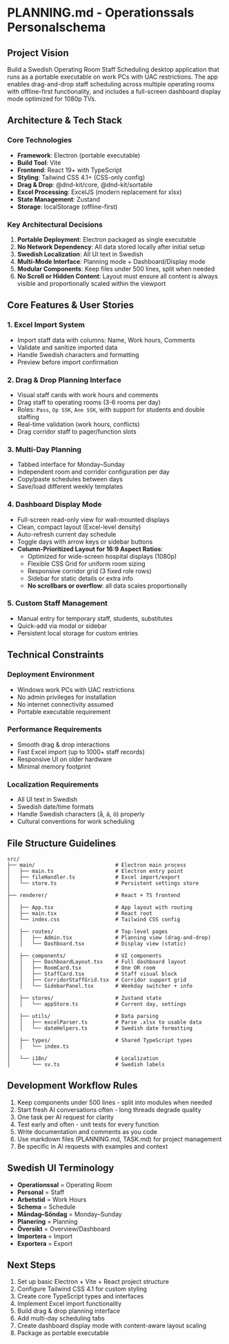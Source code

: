 # PLANNING.md - Operationssals Personalschema

## Project Vision
Build a Swedish Operating Room Staff Scheduling desktop application that runs as a portable executable on work PCs with UAC restrictions. The app enables drag-and-drop staff scheduling across multiple operating rooms with offline-first functionality, and includes a full-screen dashboard display mode optimized for 1080p TVs.

## Architecture & Tech Stack

### Core Technologies
- **Framework**: Electron (portable executable)
- **Build Tool**: Vite
- **Frontend**: React 19+ with TypeScript
- **Styling**: Tailwind CSS 4.1+ (CSS-only config)
- **Drag & Drop**: @dnd-kit/core, @dnd-kit/sortable
- **Excel Processing**: ExcelJS (modern replacement for xlsx)
- **State Management**: Zustand
- **Storage**: localStorage (offline-first)

### Key Architectural Decisions
1. **Portable Deployment**: Electron packaged as single executable
2. **No Network Dependency**: All data stored locally after initial setup
3. **Swedish Localization**: All UI text in Swedish
4. **Multi-Mode Interface**: Planning mode + Dashboard/Display mode
5. **Modular Components**: Keep files under 500 lines, split when needed
6. **No Scroll or Hidden Content**: Layout must ensure all content is always visible and proportionally scaled within the viewport

## Core Features & User Stories

### 1. Excel Import System
- Import staff data with columns: Name, Work hours, Comments
- Validate and sanitize imported data
- Handle Swedish characters and formatting
- Preview before import confirmation

### 2. Drag & Drop Planning Interface
- Visual staff cards with work hours and comments
- Drag staff to operating rooms (3-6 rooms per day)
- Roles: `Pass`, `Op SSK`, `Ane SSK`, with support for students and double staffing
- Real-time validation (work hours, conflicts)
- Drag corridor staff to pager/function slots

### 3. Multi-Day Planning
- Tabbed interface for Monday–Sunday
- Independent room and corridor configuration per day
- Copy/paste schedules between days
- Save/load different weekly templates

### 4. Dashboard Display Mode
- Full-screen read-only view for wall-mounted displays
- Clean, compact layout (Excel-level density)
- Auto-refresh current day schedule
- Toggle days with arrow keys or sidebar buttons
- **Column-Prioritized Layout for 16:9 Aspect Ratios**:
  - Optimized for wide-screen hospital displays (1080p)
  - Flexible CSS Grid for uniform room sizing
  - Responsive corridor grid (3 fixed role rows)
  - Sidebar for static details or extra info
  - **No scrollbars or overflow**: all data scales proportionally

### 5. Custom Staff Management
- Manual entry for temporary staff, students, substitutes
- Quick-add via modal or sidebar
- Persistent local storage for custom entries

## Technical Constraints

### Deployment Environment
- Windows work PCs with UAC restrictions
- No admin privileges for installation
- No internet connectivity assumed
- Portable executable requirement

### Performance Requirements
- Smooth drag & drop interactions
- Fast Excel import (up to 1000+ staff records)
- Responsive UI on older hardware
- Minimal memory footprint

### Localization Requirements
- All UI text in Swedish
- Swedish date/time formats
- Handle Swedish characters (å, ä, ö) properly
- Cultural conventions for work scheduling

## File Structure Guidelines
```
src/
├── main/                          # Electron main process
│   ├── main.ts                    # Electron entry point
│   ├── fileHandler.ts             # Excel import/export
│   └── store.ts                   # Persistent settings store
│
├── renderer/                      # React + TS frontend
│
│   ├── App.tsx                    # App layout with routing
│   ├── main.tsx                   # React root
│   └── index.css                  # Tailwind CSS config
│
│   ├── routes/                    # Top-level pages
│   │   ├── Admin.tsx              # Planning view (drag-and-drop)
│   │   └── Dashboard.tsx          # Display view (static)
│
│   ├── components/                # UI components
│   │   ├── DashboardLayout.tsx    # Full dashboard layout
│   │   ├── RoomCard.tsx           # One OR room
│   │   ├── StaffCard.tsx          # Staff visual block
│   │   ├── CorridorStaffGrid.tsx  # Corridor support grid
│   │   └── SidebarPanel.tsx       # Weekday switcher + info
│
│   ├── stores/                    # Zustand state
│   │   └── appStore.ts            # Current day, settings
│
│   ├── utils/                     # Data parsing
│   │   ├── excelParser.ts         # Parse .xlsx to usable data
│   │   └── dateHelpers.ts         # Swedish date formatting
│
│   ├── types/                     # Shared TypeScript types
│   │   └── index.ts
│
│   └── i18n/                      # Localization
│       └── sv.ts                  # Swedish labels

```

## Development Workflow Rules
1. Keep components under 500 lines - split into modules when needed
2. Start fresh AI conversations often - long threads degrade quality
3. One task per AI request for clarity
4. Test early and often - unit tests for every function
5. Write documentation and comments as you code
6. Use markdown files (PLANNING.md, TASK.md) for project management
7. Be specific in AI requests with examples and context

## Swedish UI Terminology
- **Operationssal** = Operating Room
- **Personal** = Staff
- **Arbetstid** = Work Hours
- **Schema** = Schedule
- **Måndag–Söndag** = Monday–Sunday
- **Planering** = Planning
- **Översikt** = Overview/Dashboard
- **Importera** = Import
- **Exportera** = Export

## Next Steps
1. Set up basic Electron + Vite + React project structure
2. Configure Tailwind CSS 4.1 for custom styling
3. Create core TypeScript types and interfaces
4. Implement Excel import functionality
5. Build drag & drop planning interface
6. Add multi-day scheduling tabs
7. Create dashboard display mode with content-aware layout scaling
8. Package as portable executable

